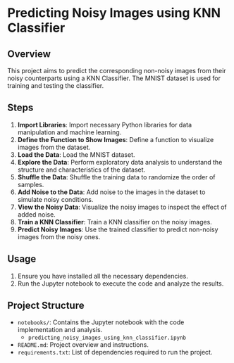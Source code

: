 # Predicting Noisy Images using KNN Classifier

## Overview
This project aims to predict the corresponding non-noisy images from their noisy counterparts using a KNN Classifier. The MNIST dataset is used for training and testing the classifier.

## Steps
1. **Import Libraries**: Import necessary Python libraries for data manipulation and machine learning.
2. **Define the Function to Show Images**: Define a function to visualize images from the dataset.
3. **Load the Data**: Load the MNIST dataset.
4. **Explore the Data**: Perform exploratory data analysis to understand the structure and characteristics of the dataset.
5. **Shuffle the Data**: Shuffle the training data to randomize the order of samples.
6. **Add Noise to the Data**: Add noise to the images in the dataset to simulate noisy conditions.
7. **View the Noisy Data**: Visualize the noisy images to inspect the effect of added noise.
8. **Train a KNN Classifier**: Train a KNN classifier on the noisy images.
9. **Predict Noisy Images**: Use the trained classifier to predict non-noisy images from the noisy ones.

## Usage
1. Ensure you have installed all the necessary dependencies.
2. Run the Jupyter notebook to execute the code and analyze the results.

## Project Structure
- `notebooks/`: Contains the Jupyter notebook with the code implementation and analysis.
  - `predicting_noisy_images_using_knn_classifier.ipynb`
- `README.md`: Project overview and instructions.
- `requirements.txt`: List of dependencies required to run the project.

